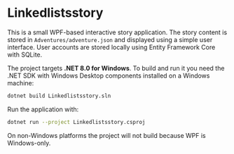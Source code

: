 # Linkedlistsstory

This is a small WPF-based interactive story application. The story content is stored in `Adventures/adventure.json` and displayed using a simple user interface. User accounts are stored locally using Entity Framework Core with SQLite.

The project targets **.NET 8.0 for Windows**. To build and run it you need the .NET SDK with Windows Desktop components installed on a Windows machine:

```bash
dotnet build Linkedlistsstory.sln
```

Run the application with:

```bash
dotnet run --project Linkedlistsstory.csproj
```

On non-Windows platforms the project will not build because WPF is Windows-only.
